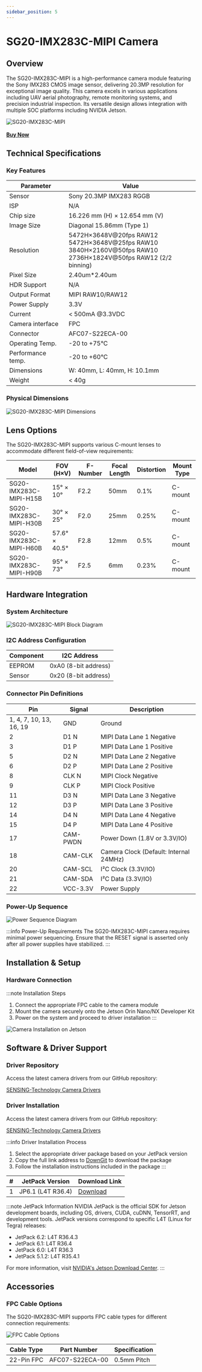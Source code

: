 ```yaml
---
sidebar_position: 5
---
```


# SG20-IMX283C-MIPI Camera

## Overview

<div className="row">
  <div className="col col--12">
    <p>The SG20-IMX283C-MIPI is a high-performance camera module featuring the Sony IMX283 CMOS image sensor, delivering 20.3MP resolution for exceptional image quality. This camera excels in various applications including UAV aerial photography, remote monitoring systems, and precision industrial inspection. Its versatile design allows integration with multiple SOC platforms including NVIDIA Jetson.</p>
  </div>
</div>

<div style={{textAlign: 'center'}}>
    <img src="https://raw.githubusercontent.com/1214658495/myWikiFiles/main/Camera/mipi_csi_camera/SG20-IMX283C-MIPI/SG20-IMX283C-MIPI.png" alt="SG20-IMX283C-MIPI" 
    style={{maxWidth: '30%', height:'auto'}} />
</div>
<br />

<div style={{textAlign: 'center', marginBottom: '2rem'}}>
    <a href="https://sensing-world.com/en/h-pd-115.html?recommendFromPid=0&fromMid=1563" target="_blank" rel="noopener noreferrer" 
       style={{backgroundColor: '#f0f0f0', padding: '10px 20px', display: 'inline-block', borderRadius: '5px', textDecoration: 'none'}}>
        <strong style={{color: '#000000', fontSize: '1.2em'}}>Buy Now</strong>
    </a>
</div>

## Technical Specifications

### Key Features

| Parameter         | Value                   |
|-------------------|-------------------------|
| Sensor            | Sony 20.3MP IMX283 RGGB |
| ISP               | N/A                     |
| Chip size         | 16.226 mm (H) × 12.654 mm (V) |
| Image Size        | Diagonal 15.86mm (Type 1) |
| Resolution        | 5472H×3648V@20fps RAW12<br/>5472H×3648V@25fps RAW10<br/>3840H×2160V@50fps RAW10<br/>2736H×1824V@50fps RAW12 (2/2 binning) |
| Pixel Size        | 2.40um*2.40um           |
| HDR Support       | N/A                     |
| Output Format     | MIPI RAW10/RAW12        |
| Power Supply      | 3.3V                    |
| Current           | < 500mA @3.3VDC         |
| Camera interface  | FPC                     |
| Connector         | AFC07-S22ECA-00         |
| Operating Temp.   | -20 to +75°C            |
| Performance temp. | -20 to +60°C            |
| Dimensions        | W: 40mm, L: 40mm, H: 10.1mm |
| Weight            | < 40g                   |

### Physical Dimensions

<div style={{textAlign: 'center'}}>
    <img src="https://raw.githubusercontent.com/1214658495/myWikiFiles/main/Camera/mipi_csi_camera/SG20-IMX283C-MIPI/SG20-IMX283C-MIPI_Dimensions.png" alt="SG20-IMX283C-MIPI Dimensions" 
    style={{maxWidth: '80%', height:'auto'}} />
</div>

## Lens Options

The SG20-IMX283C-MIPI supports various C-mount lenses to accommodate different field-of-view requirements:

<div className="lens-options">
<div style={{display: 'flex', justifyContent: 'center'}}>

| Model | FOV (H×V) | F-Number | Focal Length | Distortion | Mount Type |
|-------|-----------|----------|--------------|------------|------------|
| SG20-IMX283C-MIPI-H15B | 15° × 10° | F2.2 | 50mm | 0.1% | C-mount |
| SG20-IMX283C-MIPI-H30B | 30° × 25° | F2.0 | 25mm | 0.25% | C-mount |
| SG20-IMX283C-MIPI-H60B | 57.6° × 40.5° | F2.8 | 12mm | 0.5% | C-mount |
| SG20-IMX283C-MIPI-H90B | 95° × 73° | F2.5 | 6mm | 0.23% | C-mount |

</div>
</div>

## Hardware Integration

### System Architecture

<div style={{textAlign: 'center'}}>
    <img src="https://raw.githubusercontent.com/1214658495/myWikiFiles/main/Camera/mipi_csi_camera/SG20-IMX283C-MIPI/SG20-IMX283C-MIPI_Block_Diagram.png" alt="SG20-IMX283C-MIPI Block Diagram" 
    style={{maxWidth: '100%', height:'auto'}} />
</div>

### I2C Address Configuration

<div style={{display: 'flex', justifyContent: 'center'}}>

| Component | I2C Address       |
|-----------|-------------------|
| EEPROM    | 0xA0 (8-bit address) |
| Sensor    | 0x20 (8-bit address) |

</div>

### Connector Pin Definitions

<div style={{display: 'flex', justifyContent: 'center'}}>

| Pin | Signal | Description |
|-----|--------|-------------|
| 1, 4, 7, 10, 13, 16, 19 | GND | Ground |
| 2 | D1 N | MIPI Data Lane 1 Negative |
| 3 | D1 P | MIPI Data Lane 1 Positive |
| 5 | D2 N | MIPI Data Lane 2 Negative |
| 6 | D2 P | MIPI Data Lane 2 Positive |
| 8 | CLK N | MIPI Clock Negative |
| 9 | CLK P | MIPI Clock Positive |
| 11 | D3 N | MIPI Data Lane 3 Negative |
| 12 | D3 P | MIPI Data Lane 3 Positive |
| 14 | D4 N | MIPI Data Lane 4 Negative |
| 15 | D4 P | MIPI Data Lane 4 Positive |
| 17 | CAM-PWDN | Power Down (1.8V or 3.3V/IO) |
| 18 | CAM-CLK | Camera Clock (Default: Internal 24MHz) |
| 20 | CAM-SCL | I²C Clock (3.3V/IO) |
| 21 | CAM-SDA | I²C Data (3.3V/IO) |
| 22 | VCC-3.3V | Power Supply |

</div>

### Power-Up Sequence

<div style={{textAlign: 'center'}}>
    <img src="https://raw.githubusercontent.com/1214658495/myWikiFiles/main/Camera/mipi_csi_camera/mipi_csi_camera_ISX031_power_sequence.png" alt="Power Sequence Diagram" 
    style={{maxWidth: '80%', height:'auto'}} />
</div>

:::info Power-Up Requirements
The SG20-IMX283C-MIPI camera requires minimal power sequencing. Ensure that the RESET signal is asserted only after all power supplies have stabilized.
:::


## Installation & Setup

### Hardware Connection

:::note Installation Steps
1. Connect the appropriate FPC cable to the camera module
2. Mount the camera securely onto the Jetson Orin Nano/NX Developer Kit
3. Power on the system and proceed to driver installation
:::

<div style={{textAlign: 'center'}}>
    <img src="https://raw.githubusercontent.com/1214658495/myWikiFiles/main/Camera/mipi_csi_camera/mipi_csi_camera_nvidia.png" alt="Camera Installation on Jetson" 
    style={{maxWidth: '60%', height:'auto'}} />
</div>

## Software & Driver Support

### Driver Repository

Access the latest camera drivers from our GitHub repository:

<div style={{marginBottom: '1rem'}}>
    <a href="https://github.com/SENSING-Technology/nvidia-jetson-camera-drivers" target="_blank" rel="noopener noreferrer" style={{display: 'inline-flex', alignItems: 'center', textDecoration: 'none'}}>
        <span style={{fontWeight: 'bold'}}>SENSING-Technology Camera Drivers</span>
    </a>
</div>

<!-- ### Compatible Development Kits

<div style={{display: 'flex', justifyContent: 'center'}}>

| Kit | Compatible Platform | Max Camera Inputs |
|------|--------------------------|-------------------|
| [NVIDIA MIPI CSI-2 Camera Developer Kit](https://sensing-world.com/en/h-pd-88.html) | NVIDIA Jetson Orin Nano/Orin NX Developer Kit | 2 |

</div> -->

<!-- ## Software Setup -->

### Driver Installation

Access the latest camera drivers from our GitHub repository:

<div style={{marginBottom: '1rem'}}>
    <a href="https://github.com/SENSING-Technology/nvidia-jetson-camera-drivers" target="_blank" rel="noopener noreferrer" style={{display: 'inline-flex', alignItems: 'center', textDecoration: 'none'}}>
        <span style={{fontWeight: 'bold'}}>SENSING-Technology Camera Drivers</span>
    </a>
</div>

:::info Driver Installation Process
1. Select the appropriate driver package based on your JetPack version
2. Copy the full link address to [DownGit](https://minhaskamal.github.io/DownGit/#/home) to download the package
3. Follow the installation instructions included in the package
:::

<div style={{display: 'flex', justifyContent: 'center'}}>

| # | JetPack Version | Download Link |
|---|-----------------|---------------|
| 1 | JP6.1 (L4T R36.4) | [Download](https://github.com/SENSING-Technology/nvidia-jetson-camera-drivers/tree/main/Jetson%20Orin%20Nano%26NX%20Devkit/SG_MIPI_CAM/JetPack6.1/Jetson-Orin-Nano-DK_IMX283_JP6.1_L4TR36.4.2) |

</div>

:::note JetPack Information
NVIDIA JetPack is the official SDK for Jetson development boards, including OS, drivers, CUDA, cuDNN, TensorRT, and development tools. JetPack versions correspond to specific L4T (Linux for Tegra) releases:

- JetPack 6.2: L4T R36.4.3
- JetPack 6.1: L4T R36.4
- JetPack 6.0: L4T R36.3
- JetPack 5.1.2: L4T R35.4.1

For more information, visit [NVIDIA's Jetson Download Center](https://developer.nvidia.com/embedded/jetpack-archive).
:::

## Accessories

### FPC Cable Options

The SG20-IMX283C-MIPI supports FPC cable types for different connection requirements:

<div style={{textAlign: 'center', marginBottom: '1rem'}}>
    <img src="https://raw.githubusercontent.com/1214658495/myWikiFiles/main/Camera/mipi_csi_camera/mipi_csi_camera_FPC.png" alt="FPC Cable Options" 
    style={{maxWidth: '70%', height:'auto'}} />
</div>

<div style={{display: 'flex', justifyContent: 'center'}}>

| Cable Type | Part Number | Specification |
|------------|-------------|---------------|
| 22-Pin FPC | AFC07-S22ECA-00 | 0.5mm Pitch |

</div>

<!-- ## Documentation & Resources

:::info Technical Documentation
Download the complete [SG20-IMX283C-MIPI Camera Datasheet](https://sensing-world.com/en/h-pd-40.html?recommendFromPid=0&fromMid=1563#) for detailed specifications and integration guidelines.
::: -->
